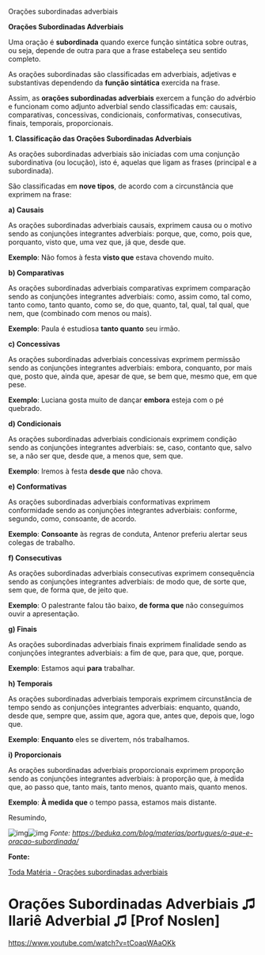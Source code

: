 Orações subordinadas adverbiais

**Orações Subordinadas Adverbiais**

Uma oração é **subordinada** quando exerce função sintática sobre outras, ou seja, depende de outra para que a frase estabeleça seu sentido completo.

As orações subordinadas são classificadas em adverbiais, adjetivas e substantivas dependendo da **função sintática** exercida na frase.

Assim, as **orações subordinadas adverbiais** exercem a função do advérbio e funcionam como adjunto adverbial sendo classificadas em: causais, comparativas, concessivas, condicionais, conformativas, consecutivas, finais, temporais, proporcionais.

**1. Classificação das Orações Subordinadas Adverbiais**

As orações subordinadas adverbiais são iniciadas com uma conjunção subordinativa (ou locução), isto é, aquelas que ligam as frases (principal e a subordinada).

São classificadas em **nove tipos**, de acordo com a circunstância que exprimem na frase:

**a) Causais**

As orações subordinadas adverbiais causais, exprimem causa ou o motivo sendo as conjunções integrantes adverbiais: porque, que, como, pois que, porquanto, visto que, uma vez que, já que, desde que.

**Exemplo**: Não fomos à festa **visto que** estava chovendo muito.

**b) Comparativas**

As orações subordinadas adverbiais comparativas exprimem comparação sendo as conjunções integrantes adverbiais: como, assim como, tal como, tanto como, tanto quanto, como se, do que, quanto, tal, qual, tal qual, que nem, que (combinado com menos ou mais).

**Exemplo**: Paula é estudiosa **tanto quanto** seu irmão.

**c) Concessivas**

As orações subordinadas adverbiais concessivas exprimem permissão sendo as conjunções integrantes adverbiais: embora, conquanto, por mais que, posto que, ainda que, apesar de que, se bem que, mesmo que, em que pese.

**Exemplo**: Luciana gosta muito de dançar **embora** esteja com o pé quebrado.

**d) Condicionais**

As orações subordinadas adverbiais condicionais exprimem condição sendo as conjunções integrantes adverbiais: se, caso, contanto que, salvo se, a não ser que, desde que, a menos que, sem que.

**Exemplo**: Iremos à festa **desde que** não chova.

**e) Conformativas**

As orações subordinadas adverbiais conformativas exprimem conformidade sendo as conjunções integrantes adverbiais: conforme, segundo, como, consoante, de acordo.

**Exemplo**: **Consoante** às regras de conduta, Antenor preferiu alertar seus colegas de trabalho.

**f) Consecutivas**

As orações subordinadas adverbiais consecutivas exprimem consequência sendo as conjunções integrantes adverbiais: de modo que, de sorte que, sem que, de forma que, de jeito que.

**Exemplo**: O palestrante falou tão baixo, **de forma que** não conseguimos ouvir a apresentação.

**g) Finais**

As orações subordinadas adverbiais finais exprimem finalidade sendo as conjunções integrantes adverbiais: a fim de que, para que, que, porque.

**Exemplo**: Estamos aqui **para** trabalhar.

**h) Temporais**

As orações subordinadas adverbiais temporais exprimem circunstância de tempo sendo as conjunções integrantes adverbiais: enquanto, quando, desde que, sempre que, assim que, agora que, antes que, depois que, logo que.

**Exemplo**: **Enquanto** eles se divertem, nós trabalhamos.

**i) Proporcionais**

As orações subordinadas adverbiais proporcionais exprimem proporção sendo as conjunções integrantes adverbiais: à proporção que, à medida que, ao passo que, tanto mais, tanto menos, quanto mais, quanto menos.

**Exemplo**: **À medida que** o tempo passa, estamos mais distante.

Resumindo,

![img](https://static.planejativo.com/uploads/novas/bfd9f24c99f051ec8a4acd1b0ce1b9c2.jpg)![img](https://static.planejativo.com/uploads/novas/466d2a11aae5bc2ed9b116b7653afa4e.png)
*Fonte: https://beduka.com/blog/materias/portugues/o-que-e-oracao-subordinada/*

**Fonte:**

[Toda Matéria - Orações subordinadas adverbiais](https://www.todamateria.com.br/oracoes-subordinadas-adverbiais/)

# Orações Subordinadas Adverbiais ♫ Ilariê Adverbial ♫ [Prof Noslen]

https://www.youtube.com/watch?v=tCoaqWAaOKk

